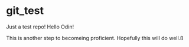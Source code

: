 # git_test
Just a test repo!
Hello Odin!

This is another step to becomeing proficient.  Hopefully this will do well.ß
